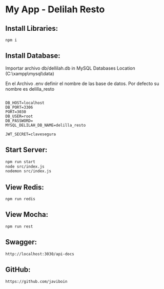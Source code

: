 # My App - Delilah Resto

## Install Libraries:
```
npm i 
```
## Install Database:

Importar archivo db/dellilah.db in MySQL Databases Location (C:\xampp\mysql\data) 

En el Archivo .env definir el nombre de las base de datos. 
Por defecto su nombre es delilla_resto

```

DB_HOST=localhost
DB_PORT=3306
PORT=3030
DB_USER=root
DB_PASSWORD=
MYSQL_DELILAH_DB_NAME=delilla_resto

JWT_SECRET=clavesegura

```
## Start Server:

```bash
npm run start
node src/index.js
nodemon src/index.js
```

## View Redis:
```Redis
npm run redis
```

## View Mocha:
```MochaJs
npm run rest
```

## Swagger:
```
http://localhost:3030/api-docs
```
## GitHub:
```
https://github.com/javiboin
```